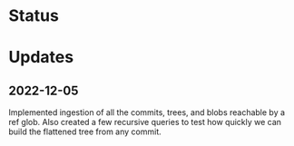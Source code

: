 # Status

# Updates

## 2022-12-05

Implemented ingestion of all the commits, trees, and blobs reachable by a ref glob. Also created a few recursive queries to test how quickly we can build the flattened tree from any commit.


